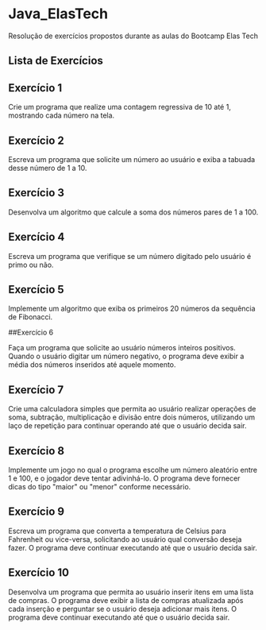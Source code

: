 # Java_ElasTech
Resolução de exercícios propostos durante as aulas do Bootcamp Elas Tech

## Lista de Exercícios

## Exercício 1 

  Crie um programa que realize uma contagem regressiva de 10 até 1, mostrando cada número na tela.

## Exercício 2

   Escreva um programa que solicite um número ao usuário e exiba a tabuada desse número de 1 a 10.

## Exercício 3

  Desenvolva um algoritmo que calcule a soma dos números pares de 1 a 100.

## Exercício 4

  Escreva um programa que verifique se um número digitado pelo usuário é primo ou não.

## Exercício 5

  Implemente um algoritmo que exiba os primeiros 20 números da sequência de Fibonacci.

##Exercício 6

  Faça um programa que solicite ao usuário números inteiros positivos. Quando o usuário digitar um número negativo, o programa deve exibir a média dos números inseridos até aquele momento.

## Exercício 7

  Crie uma calculadora simples que permita ao usuário realizar operações de soma, subtração, multiplicação e divisão entre dois números, utilizando um laço de repetição para continuar operando até que o usuário decida sair.

## Exercício 8

  Implemente um jogo no qual o programa escolhe um número aleatório entre 1 e 100, e o jogador deve tentar adivinhá-lo. O programa deve fornecer dicas do tipo "maior" ou "menor" conforme necessário.

## Exercício 9

  Escreva um programa que converta a temperatura de Celsius para Fahrenheit ou vice-versa, solicitando ao usuário qual conversão deseja fazer. O programa deve continuar executando até que o usuário decida sair.

## Exercício 10

  Desenvolva um programa que permita ao usuário inserir itens em uma lista de compras. O programa deve exibir a lista de compras atualizada após cada inserção e perguntar se o usuário deseja adicionar mais itens. O programa deve continuar executando até que o usuário decida sair.
